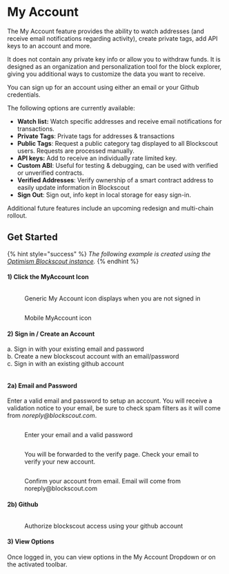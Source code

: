 # My Account

The My Account feature provides the ability to watch addresses (and receive email notifications regarding activity), create private tags, add API keys to an account and more.

It does not contain any private key info or allow you to withdraw funds. It is designed as an organization and personalization tool for the block explorer, giving you additional ways to customize the data you want to receive.&#x20;

You can sign up for an account using either an email or your Github credentials.

The following options are currently available:

* **Watch list:** Watch specific addresses and receive email notifications for transactions.
* **Private Tags**: Private tags for addresses & transactions
* **Public Tags**: Request a public category tag displayed to all Blockscout users. Requests are processed manually.
* **API keys:** Add to receive an individually rate limited key.
* **Custom ABI**: Useful for testing & debugging, can be used with verified or unverified contracts.
* **Verified Addresses**: Verify ownership of a smart contract address to easily update information in Blockscout
* **Sign Out**: Sign out, info kept in local storage for easy sign-in.

Additional future features include an upcoming redesign and multi-chain rollout.

## Get Started

{% hint style="success" %}
_The following example is created using the_ [_Optimism Blockscout instance_](https://optimism.blockscout.com/)_._
{% endhint %}

#### **1) Click the MyAccount Icon**

<figure><img src="../../.gitbook/assets/my-account-icon.png" alt=""><figcaption><p>Generic My Account icon displays when you are not signed in</p></figcaption></figure>



<figure><img src="../../.gitbook/assets/my-account-icon-mobile.png" alt=""><figcaption><p>Mobile MyAccount icon</p></figcaption></figure>

#### 2) Sign in / Create an Account

a. Sign in with your existing email and password\
b. Create a new blockscout account with an email/password\
c. Sign in with an existing github account

<figure><img src="../../.gitbook/assets/my-account-sign-in.png" alt=""><figcaption></figcaption></figure>

#### 2a) Email and Password&#x20;

Enter a valid email and password to setup an account. You will receive a validation notice to your email, be sure to check spam filters as it will come from _noreply@blockscout.com_.

<figure><img src="../../.gitbook/assets/new-myaccount-sign-in.png" alt=""><figcaption><p>Enter your email and a valid password</p></figcaption></figure>

<figure><img src="../../.gitbook/assets/verify-myaccount-email.png" alt=""><figcaption><p>You will be forwarded to the verify page. Check your email to verify your new account.</p></figcaption></figure>



<figure><img src="../../.gitbook/assets/verify-email-2.png" alt=""><figcaption><p>Confirm your account from email. Email will come from noreply@blockscout.com</p></figcaption></figure>

#### 2b) Github

<figure><img src="../../.gitbook/assets/github-authorize-account.png" alt=""><figcaption><p>Authorize blockscout access using your github account</p></figcaption></figure>

#### 3) View Options

Once logged in, you can view options in the My Account Dropdown or on the activated toolbar.

<figure><img src="../../.gitbook/assets/my-account-signed-in.png" alt=""><figcaption></figcaption></figure>
